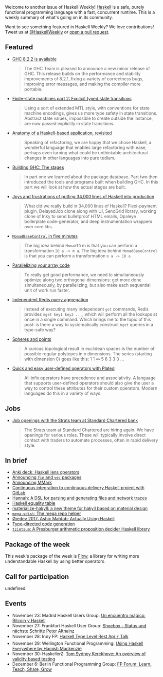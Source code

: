<!-- 2017-11-23 -->

Welcome to another issue of Haskell Weekly!
[Haskell](https://haskell-lang.org) is a safe, purely functional programming language with a fast, concurrent runtime.
This is a weekly summary of what's going on in its community.

Want to see something featured in Haskell Weekly?
We love contributions!
Tweet us at [@HaskellWeekly](https://twitter.com/haskellweekly) or [open a pull request](https://github.com/haskellweekly/haskellweekly.github.io).

## Featured

-   [GHC 8.2.2 is available](https://ghc.haskell.org/trac/ghc/blog/ghc-8.2.2-released)

    > The GHC Team is pleased to announce a new minor release of GHC. This release builds on the performance and stability improvements of 8.2.1, fixing a variety of correctness bugs, improving error messages, and making the compiler more portable.

-   [Finite-state machines part 2: Explicit typed state transitions](https://wickstrom.tech/finite-state-machines/2017/11/19/finite-state-machines-part-2.html)

    > Using a sort of extended MTL style, with conventions for state machine encodings, gives us more type safety in state transitions. Abstract state values, impossible to create outside the instance, are now passed explicitly in state transitions.

-   [Anatomy of a Haskell-based application, revisited](https://tech-blog.capital-match.com/posts/3-anatomy-of-haskell-web-app.html)

    > Speaking of refactoring, we are happy that we chose Haskell, a wonderful language that enables large refactoring with ease, perhaps even turning what could be unthinkable architectural changes in other languages into pure tedium.

-   [Building GHC: The stages](https://medium.com/@zw3rk/building-ghc-the-stages-2c6cf6fc4b29)

    > In part one we learned about the package database. Part two then introduced the tools and programs built when building GHC. In this part we will look at how the actual stages are built.

-   [Joys and frustrations of putting 34,000 lines of Haskell into production](https://docs.google.com/presentation/d/1ggTVXzqCxcmkV5mKUH_gtl0ADUMvSMmhZlWfx_w7-wU)

    > What did we really build in 34,000 lines of Haskell? Flexi-payment plugin, DelayedJob clone along with UI, SendGrid library, working clone of Inky to send bulletproof HTML emails, Opaleye boilerplate code-generator, and deep instrumentation wrappers over core libs.

-   [`MonadBaseControl` in five minutes](http://www.parsonsmatt.org/2017/11/21/monadbasecontrol_in_five_minutes.html)

    > The big idea behind `MonadIO` m is that you can perform a transformation `IO a -> m a`. The big idea behind `MonadBaseControl` is that you can perform a transformation `m a -> IO a`.

-   [Parallelizing your array code](https://www.tweag.io/posts/2017-11-16-repa.html)

    > To really get good performance, we need to simultaneously optimize along two orthogonal dimensions: get more done simultaneously, by parallelizing, but also make each sequential unit of work run faster.

-   [Independent Redis query aggregation](https://identicalsnowflake.github.io/QueryAggregation.html)

    > Instead of executing many independent `get` commands, Redis provides `mget key1 key2 ...`, which will perform all the lookups at once in a single command. Which brings me to the topic of this post: is there a way to systematically construct `mget` queries in a type-safe way?

-   [Spheres and points](https://ipfs.io/ipfs/QmfN5DojVnEsf1Une3DFwfUiFpfWnQf31f61qgybiXVeQE/blog/spheres-and-points/)

    > A curious topological result in euclidean spaces is the number of possible regular polytopes in n dimensions. The series (starting with dimension 0) goes like this: 1 1 &#x221e; 5 6 3 3 3 ...

-   [Quick and easy user-defined operators with Plated](https://qfpl.io/posts/quick-and-easy-user-defined-operators/)

    > All infix operators have precedence and associativity. A language that supports user-defined operators should also give the user a way to control these attributes for their custom operators. Modern languages do this in a variety of ways.

## Jobs

-   [Job openings with the Strats team at Standard Chartered bank](http://www.atzedijkstra.net/haskell/job-openings-with-the-strats-team-at-standard-chartered-bank/)

    > The Strats team at Standard Chartered are hiring again. We have openings for various roles. These will typically involve direct contact with traders to automate processes, often in rapid delivery style.

## In brief

-   [Anki deck: Haskell lens operators](https://ankiweb.net/shared/info/1994529308)
-   [Announcing `fin` and `vec` packages](https://mail.haskell.org/pipermail/haskell-cafe/2017-November/128195.html)
-   [Announcing MMark](https://markkarpov.com/post/announcing-mmark.html)
-   [Continuous integration to continuous delivery Haskell project with GitLab](https://vadosware.io/post/continuous-integration-to-continous-delivery-haskell-project-with-gitlab/)
-   [Hannah: A DSL for parsing and generating files and network traces](https://abau.org/hannah)
-   [Haskell equality table](https://htmlpreview.github.io/?https://github.com/quchen/articles/blob/master/haskell-equality-table.html)
-   [materialize-hakyll: a new theme for hakyll based on material design](https://futtetennismo.github.io/materialize-hakyll/)
-   [`mega-sdist`: The mega repo helper](https://www.yesodweb.com/blog/2017/11/mega-sdist)
-   [&#xd8;redev 2017: Ashic Mahtab: Actually Using Haskell](https://vimeo.com/242141635)
-   [Type-directed code generation](http://reasonablypolymorphic.com/blog/type-directed-code-generation)
-   [`tzimtsum`: A Presburger arithmetic proposition decider Haskell library](https://modalduality.org/tzimtsum/)

## Package of the week

This week's package of the week is [Flow](https://www.stackage.org/haddock/lts-9.14/flow-1.0.9/Flow.html),
a library for writing more understandable Haskell by using better operators.

## Call for participation

undefined

## Events

-   November 23: Madrid Haskell Users Group: [Un encuentro m&#xe1;gico: Bitcoin y Haskell](https://www.meetup.com/Haskell-MAD/events/244745285/)
-   November 27: Frankfurt Haskell User Group: [Shoebox - Status und n&#xe4;chste Schritte
Peter Althainz](https://www.meetup.com/Frankfurt-Haskell-User-Group/events/244477256/)
-   November 28: Indy FP: [Haskell Type Level Rest Api &#x26a1; Talk](https://www.meetup.com/Indy-FP/events/244320360/)
-   November 29: Wellington Functional Programming: [Using Haskell Everywhere by Hamish Mackenzie](https://www.meetup.com/Wellington-FP/events/244598380/)
-   November 30: HaskellerZ: [Tom Sydney Kerckhove: An overview of validity based testing](https://www.meetup.com/HaskellerZ/events/245248358/)
-   December 6: Berlin Functional Programming Group: [FP Forum: Learn, Teach, Share, Grow](https://www.meetup.com/Berlin-Functional-Programming-Group/events/244991423/)
